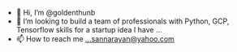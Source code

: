 - 👋 Hi, I’m @goldenthunb
- 💞️ I’m looking to build a team of professionals with Python, GCP, Tensorflow skills for a startup idea I have ...
- 📫 How to reach me ...sannarayan@yahoo.com

<!---
goldenthunb/goldenthunb is a ✨ special ✨ repository because its `README.md` (this file) appears on your GitHub profile.
You can click the Preview link to take a look at your changes.
--->
